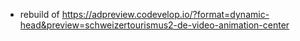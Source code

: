 - rebuild of https://adpreview.codevelop.io/?format=dynamic-head&preview=schweizertourismus2-de-video-animation-center